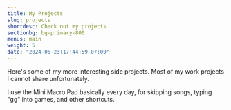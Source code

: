 ```yaml
---
title: My Projects
slug: projects
shortdesc: Check out my projects
sectionbg: bg-primary-800
menus: main
weight: 5
date: "2024-06-23T17:44:59-07:00"
---
```

Here's some of my more interesting side projects. Most of my work projects I cannot share unfortunately.

I use the Mini Macro Pad basically every day, for skipping songs, typing "gg" into games, and other shortcuts. 


<!--more-->
